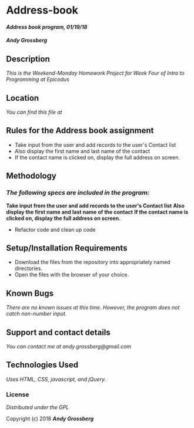# Address-book

#### _Address book program, 01/19/18_

#### _**Andy Grossberg**_

## Description

_This is the Weekend-Monday Homework Project for Week Four of Intro to Programming at Epicodus_

## Location

_You can find this file at <repository>_

## Rules for the Address book assignment

* Take input from the user and add records to the user's Contact list
* Also display the first name and last name of the contact
* If the contact name is clicked on, display the full address on screen.

## Methodology

### _The following specs are included in the program:_

**Take input from the user and add records to the user's Contact list**
**Also display the first name and last name of the contact**
**If the contact name is clicked on, display the full address on screen.**

* Refactor code and clean up code

## Setup/Installation Requirements

* Download the files from the repository into appropriately named directories.
* Open the files with the browser of your choice.

## Known Bugs

_There are no known issues at this time. However, the program does not catch non-number input._

## Support and contact details

_You can contact me at andy.grossberg@gmail.com_

## Technologies Used

_Uses HTML, CSS, javascript, and jQuery._

### License

*Distributed under the GPL*

Copyright (c) 2018 **_Andy Grossberg_**
